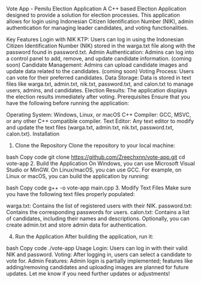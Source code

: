 Vote App - Pemilu Election Application
A C++ based Election Application designed to provide a solution for election processes. This application allows for login using Indonesian Citizen Identification Number (NIK), admin authentication for managing leader candidates, and voting functionalities.



Key Features
Login with NIK KTP: Users can log in using the Indonesian Citizen Identification Number (NIK) stored in the warga.txt file along with the password found in password.txt.
Admin Authentication: Admins can log into a control panel to add, remove, and update candidate information. (coming soon)
Candidate Management: Admins can upload candidate images and update data related to the candidates. (coming soon)
Voting Process: Users can vote for their preferred candidates.
Data Storage: Data is stored in text files like warga.txt, admin.txt, nik.txt, password.txt, and calon.txt to manage users, admins, and candidates.
Election Results: The application displays the election results immediately after voting.
Prerequisites
Ensure that you have the following before running the application:

Operating System: Windows, Linux, or macOS
C++ Compiler: GCC, MSVC, or any other C++ compatible compiler.
Text Editor: Any text editor to modify and update the text files (warga.txt, admin.txt, nik.txt, password.txt, calon.txt).
Installation
1. Clone the Repository
Clone the repository to your local machine:

bash
Copy code
git clone https://github.com/Zreechxnn/vote-app.git
cd vote-app
2. Build the Application
On Windows, you can use Microsoft Visual Studio or MinGW.
On Linux/macOS, you can use GCC.
For example, on Linux or macOS, you can build the application by running:

bash
Copy code
g++ -o vote-app main.cpp
3. Modify Text Files
Make sure you have the following text files properly populated:

warga.txt: Contains the list of registered users with their NIK.
password.txt: Contains the corresponding passwords for users.
calon.txt: Contains a list of candidates, including their names and descriptions.
Optionally, you can create admin.txt and store admin data for authentication.

4. Run the Application
After building the application, run it:

bash
Copy code
./vote-app
Usage
Login: Users can log in with their valid NIK and password.
Voting: After logging in, users can select a candidate to vote for.
Admin Features: Admin login is partially implemented; features like adding/removing candidates and uploading images are planned for future updates.
Let me know if you need further updates or adjustments!
